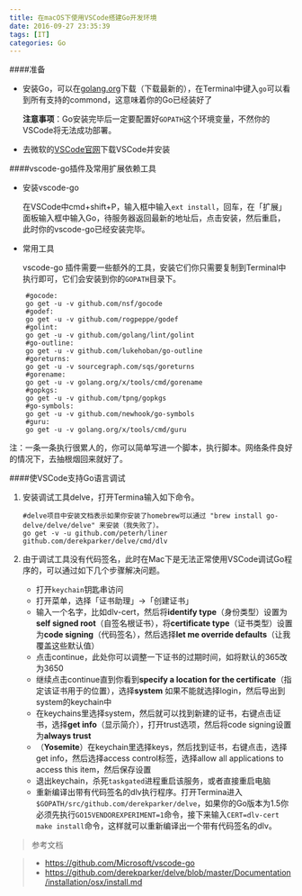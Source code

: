 ```yaml
---
title: 在macOS下使用VSCode搭建Go开发环境
date: 2016-09-27 23:35:39
tags: [IT]
categories: Go
---
```



####准备
- 安装Go，可以在[golang.org](http://golang.org/)下载（下载最新的），在Terminal中键入`go`可以看到所有支持的commond，这意味着你的Go已经装好了

	**注意事项**：Go安装完毕后一定要配置好`GOPATH`这个环境变量，不然你的VSCode将无法成功部署。
- 去微软的[VSCode官网]()下载VSCode并安装

####vscode-go插件及常用扩展依赖工具

- 安装vscode-go

	在VSCode中cmd+shift+P，输入框中输入`ext install`，回车，在「扩展」面板输入框中输入Go，待服务器返回最新的地址后，点击安装，然后重启，此时你的vscode-go已经安装完毕。
	
- 常用工具

	vscode-go 插件需要一些额外的工具，安装它们你只需要复制到Terminal中执行即可，它们会安装到你的`GOPATH`目录下。

```
	#gocode: 
	go get -u -v github.com/nsf/gocode
	#godef: 
	go get -u -v github.com/rogpeppe/godef
	#golint: 
	go get -u -v github.com/golang/lint/golint
	#go-outline: 
	go get -u -v github.com/lukehoban/go-outline
	#goreturns: 
	go get -u -v sourcegraph.com/sqs/goreturns
	#gorename: 
	go get -u -v golang.org/x/tools/cmd/gorename
	#gopkgs: 
	go get -u -v github.com/tpng/gopkgs
	#go-symbols: 
	go get -u -v github.com/newhook/go-symbols
	#guru: 
	go get -u -v golang.org/x/tools/cmd/guru
```

注：一条一条执行很累人的，你可以简单写进一个脚本，执行脚本。网络条件良好的情况下，去抽根烟回来就好了。

####使VSCode支持Go语言调试

1. 安装调试工具delve，打开Termina输入如下命令。

	```
	#delve项目中安装文档表示如果你安装了homebrew可以通过 "brew install go-delve/delve/delve" 来安装（我失败了）。
	go get -v -u github.com/peterh/liner github.com/derekparker/delve/cmd/dlv
	```

2. 由于调试工具没有代码签名，此时在Mac下是无法正常使用VSCode调试Go程序的，可以通过如下几个步骤解决问题。

	- 打开`keychain`钥匙串访问
	- 打开菜单，选择「证书助理」->「创建证书」
	- 输入一个名字，比如dlv-cert，然后将**identify type**（身份类型）设置为**self signed root**（自签名根证书），将**certificate type**（证书类型）设置为**code signing**（代码签名），然后选择**let me override defaults**（让我覆盖这些默认值）
	- 点击continue，此处你可以调整一下证书的过期时间，如将默认的365改为3650
	- 继续点击continue直到你看到**specify a location for the certificate**（指定该证书用于的位置），选择**system**
	如果不能就选择login，然后导出到system的keychain中
	- 在keychains里选择system，然后就可以找到新建的证书，右键点击证书，选择**get info**（显示简介），打开trust选项，然后将code signing设置为**always trust**
	- （**Yosemite**）在keychain里选择keys，然后找到证书，右键点击，选择get info，然后选择access control标签，选择allow all applications to access this item，然后保存设置
	- 退出keychain，杀死`taskgated`进程重启该服务，或者直接重启电脑
	- 重新编译出带有代码签名的dlv执行程序。打开Termina进入`$GOPATH/src/github.com/derekparker/delve`，如果你的Go版本为1.5你必须先执行`GO15VENDOREXPERIMENT=1`命令，接下来输入`CERT=dlv-cert make install`命令，这样就可以重新编译出一个带有代码签名的dlv。



>参考文档
	
>- https://github.com/Microsoft/vscode-go
>- https://github.com/derekparker/delve/blob/master/Documentation/installation/osx/install.md


